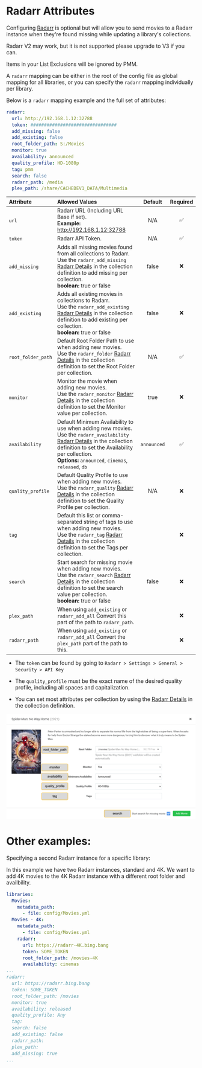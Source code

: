 # Radarr Attributes

Configuring [Radarr](https://radarr.video/) is optional but will allow you to send movies to a Radarr instance when they're found missing while updating a library's collections.

Radarr V2 may work, but it is not supported please upgrade to V3 if you can.

Items in your List Exclusions will be ignored by PMM.

A `radarr` mapping can be either in the root of the config file as global mapping for all libraries, or you can specify the `radarr` mapping individually per library.

Below is a `radarr` mapping example and the full set of attributes:
```yaml
radarr:
  url: http://192.168.1.12:32788
  token: ################################
  add_missing: false
  add_existing: false
  root_folder_path: S:/Movies
  monitor: true
  availability: announced
  quality_profile: HD-1080p
  tag: pmm
  search: false
  radarr_path: /media
  plex_path: /share/CACHEDEV1_DATA/Multimedia
```

| Attribute          | Allowed Values                                                                                                                                                                                                                                                                         |   Default   | Required |
|:-------------------|:---------------------------------------------------------------------------------------------------------------------------------------------------------------------------------------------------------------------------------------------------------------------------------------|:-----------:|:--------:|
| `url`              | Radarr URL (Including URL Base if set).<br>**Example:** http://192.168.1.12:32788                                                                                                                                                                                                      |     N/A     | &#9989;  |
| `token`            | Radarr API Token.                                                                                                                                                                                                                                                                      |     N/A     | &#9989;  |
| `add_missing`      | Adds all missing movies found from all collections to Radarr.<br>Use the `radarr_add_missing` [Radarr Details](../metadata/details/arr.md#radarr-details) in the collection definition to add missing per collection.<br>**boolean:** true or false                                    |    false    | &#10060; |
| `add_existing`     | Adds all existing movies in collections to Radarr.<br>Use the `radarr_add_existing` [Radarr Details](../metadata/details/arr.md#radarr-details) in the collection definition to add existing per collection.<br>**boolean:** true or false                                             |    false    | &#10060; |
| `root_folder_path` | Default Root Folder Path to use when adding new movies.<br>Use the `radarr_folder` [Radarr Details](../metadata/details/arr.md#radarr-details) in the collection definition to set the Root Folder per collection.                                                                     |     N/A     | &#9989;  |
| `monitor`          | Monitor the movie when adding new movies.<br>Use the `radarr_monitor` [Radarr Details](../metadata/details/arr.md#radarr-details) in the collection definition to set the Monitor value per collection.                                                                                |    true     | &#10060; |
| `availability`     | Default Minimum Availability to use when adding new movies.<br>Use the `radarr_availability` [Radarr Details](../metadata/details/arr.md#radarr-details) in the collection definition to set the Availability per collection.<br>**Options:** `announced`, `cinemas`, `released`, `db` | `announced` | &#9989;  |
| `quality_profile`  | Default Quality Profile to use when adding new movies.<br>Use the `radarr_quality` [Radarr Details](../metadata/details/arr.md#radarr-details) in the collection definition to set the Quality Profile per collection.                                                                 |     N/A     | &#10060; |
| `tag`              | Default this list or comma-separated string of tags to use when adding new movies.<br>Use the `radarr_tag` [Radarr Details](../metadata/details/arr.md#radarr-details) in the collection definition to set the Tags per collection.                                                    |     ` `     | &#10060; |
| `search`           | Start search for missing movie when adding new movies.<br>Use the `radarr_search` [Radarr Details](../metadata/details/arr.md#radarr-details) in the collection definition to set the search value per collection.<br>**boolean:** true or false                                       |    false    | &#10060; |
| `plex_path`        | When using `add_existing` or `radarr_add_all` Convert this part of the path to `radarr_path`.                                                                                                                                                                                          |     ` `     | &#10060; |
| `radarr_path`      | When using `add_existing` or `radarr_add_all` Convert the `plex_path` part of the path to this.                                                                                                                                                                                        |     ` `     | &#10060; |

* The `token` can be found by going to `Radarr > Settings > General > Security > API Key`

* The `quality_profile` must be the exact name of the desired quality profile, including all spaces and capitalization.

* You can set most attributes per collection by using the [Radarr Details](../metadata/details/arr.md#radarr-details) in the collection definition.

![Radarr Details](radarr.png)

# Other examples:

Specifying a second Radarr instance for a specific library:

In this example we have two Radarr instances, standard and 4K.  We want to add 4K movies to the 4K Radarr instance with a different root folder and availbility.

```yaml
libraries:
  Movies:
    metadata_path:
      - file: config/Movies.yml
  Movies - 4K:
    metadata_path:
      - file: config/Movies.yml
    radarr:
      url: https://radarr-4K.bing.bang
      token: SOME_TOKEN
      root_folder_path: /movies-4K
      availability: cinemas
...
radarr:
  url: https://radarr.bing.bang
  token: SOME_TOKEN
  root_folder_path: /movies
  monitor: true
  availability: released
  quality_profile: Any
  tag:
  search: false
  add_existing: false
  radarr_path:
  plex_path:
  add_missing: true
...
```
